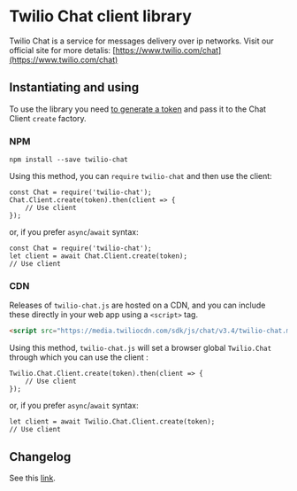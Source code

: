 Twilio Chat client library
=============
Twilio Chat is a service for messages delivery over ip networks.
Visit our official site for more detalis: [https://www.twilio.com/chat](https://www.twilio.com/chat)


Instantiating and using
------------
To use the library you need [to generate a token](https://www.twilio.com/docs/chat/create-tokens) and pass it to the Chat Client `create` factory.

### NPM
```
npm install --save twilio-chat
```

Using this method, you can `require` `twilio-chat` and then use the client:
```
const Chat = require('twilio-chat');
Chat.Client.create(token).then(client => {
    // Use client
});
```

or, if you prefer `async`/`await` syntax:
```
const Chat = require('twilio-chat');
let client = await Chat.Client.create(token);
// Use client
```

### CDN
Releases of `twilio-chat.js` are hosted on a CDN, and you can include these
directly in your web app using a `<script>` tag.
```html
<script src="https://media.twiliocdn.com/sdk/js/chat/v3.4/twilio-chat.min.js"></script>
```
Using this method, `twilio-chat.js` will set a browser global `Twilio.Chat` through which you can use the client :
```
Twilio.Chat.Client.create(token).then(client => {
    // Use client
});
```

or, if you prefer `async`/`await` syntax:
```
let client = await Twilio.Chat.Client.create(token);
// Use client
```

Changelog
---------
See this [link](https://www.twilio.com/docs/chat/javascript/changelog#change-logs).
